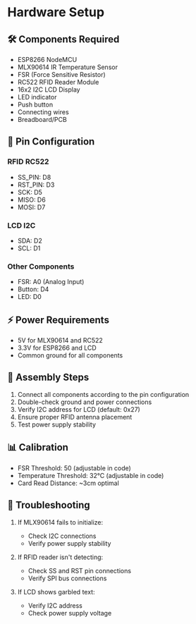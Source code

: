 # Hardware Setup

## 🛠️ Components Required
- ESP8266 NodeMCU
- MLX90614 IR Temperature Sensor
- FSR (Force Sensitive Resistor)
- RC522 RFID Reader Module
- 16x2 I2C LCD Display
- LED indicator
- Push button
- Connecting wires
- Breadboard/PCB

## 📌 Pin Configuration

### RFID RC522
- SS_PIN:  D8
- RST_PIN: D3
- SCK:     D5
- MISO:    D6
- MOSI:    D7

### LCD I2C
- SDA: D2
- SCL: D1

### Other Components
- FSR: A0 (Analog Input)
- Button: D4
- LED: D0

## ⚡ Power Requirements
- 5V for MLX90614 and RC522
- 3.3V for ESP8266 and LCD
- Common ground for all components

## 🔧 Assembly Steps
1. Connect all components according to the pin configuration
2. Double-check ground and power connections
3. Verify I2C address for LCD (default: 0x27)
4. Ensure proper RFID antenna placement
5. Test power supply stability

## 📊 Calibration
- FSR Threshold: 50 (adjustable in code)
- Temperature Threshold: 32°C (adjustable in code)
- Card Read Distance: ~3cm optimal

## 🚨 Troubleshooting
1. If MLX90614 fails to initialize:
   - Check I2C connections
   - Verify power supply stability
   
2. If RFID reader isn't detecting:
   - Check SS and RST pin connections
   - Verify SPI bus connections
   
3. If LCD shows garbled text:
   - Verify I2C address
   - Check power supply voltage
